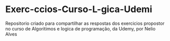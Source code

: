 # Exerc-ccios-Curso-L-gica-Udemi
Repositorio criado para compartilhar as respostas dos exercicios propostor no curso de Algoritimos e logica de programação, da Udemy, por Nelio Alves
